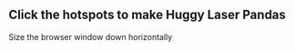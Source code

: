 Click the hotspots to make Huggy Laser Pandas
---------------------------------------------

Size the browser window down horizontally

